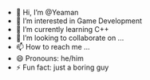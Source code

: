 - 👋 Hi, I’m @Yeaman
- 👀 I’m interested in Game Development
- 🌱 I’m currently learning C++
- 💞️ I’m looking to collaborate on ...
- 📫 How to reach me ...
- 😄 Pronouns: he/him
- ⚡ Fun fact: just a boring guy

<!---
iYeaman/iYeaman is a ✨ special ✨ repository because its `README.md` (this file) appears on your GitHub profile.
You can click the Preview link to take a look at your changes.
--->
